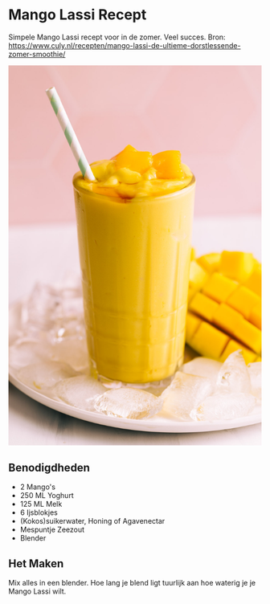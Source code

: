 # Mango Lassi Recept

Simpele Mango Lassi recept voor in de zomer. Veel succes.
Bron: 
https://www.culy.nl/recepten/mango-lassi-de-ultieme-dorstlessende-zomer-smoothie/


![alt text](picture.jpg)

## Benodigdheden

- 2 Mango's
- 250 ML Yoghurt
- 125 ML Melk
- 6 Ijsblokjes
- (Kokos)suikerwater, Honing of Agavenectar
- Mespuntje Zeezout
- Blender
  

## Het Maken

Mix alles in een blender. Hoe lang je blend ligt tuurlijk aan hoe waterig je je Mango Lassi wilt.
